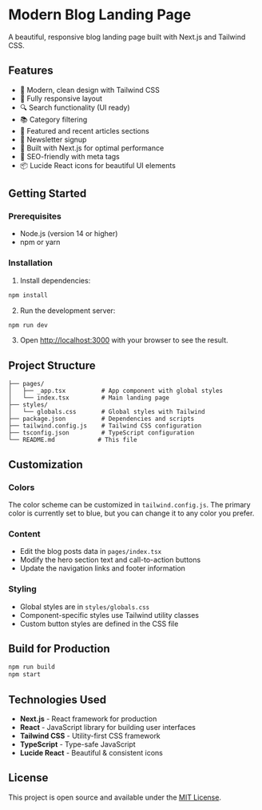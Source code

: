 # Modern Blog Landing Page

A beautiful, responsive blog landing page built with Next.js and Tailwind CSS.

## Features

- 🎨 Modern, clean design with Tailwind CSS
- 📱 Fully responsive layout
- 🔍 Search functionality (UI ready)
- 📚 Category filtering
- 📰 Featured and recent articles sections
- 💌 Newsletter signup
- 🚀 Built with Next.js for optimal performance
- 🎯 SEO-friendly with meta tags
- 📦 Lucide React icons for beautiful UI elements

## Getting Started

### Prerequisites

- Node.js (version 14 or higher)
- npm or yarn

### Installation

1. Install dependencies:
```bash
npm install
```

2. Run the development server:
```bash
npm run dev
```

3. Open [http://localhost:3000](http://localhost:3000) with your browser to see the result.

## Project Structure

```
├── pages/
│   ├── _app.tsx          # App component with global styles
│   └── index.tsx         # Main landing page
├── styles/
│   └── globals.css       # Global styles with Tailwind
├── package.json          # Dependencies and scripts
├── tailwind.config.js    # Tailwind CSS configuration
├── tsconfig.json         # TypeScript configuration
└── README.md            # This file
```

## Customization

### Colors
The color scheme can be customized in `tailwind.config.js`. The primary color is currently set to blue, but you can change it to any color you prefer.

### Content
- Edit the blog posts data in `pages/index.tsx`
- Modify the hero section text and call-to-action buttons
- Update the navigation links and footer information

### Styling
- Global styles are in `styles/globals.css`
- Component-specific styles use Tailwind utility classes
- Custom button styles are defined in the CSS file

## Build for Production

```bash
npm run build
npm start
```

## Technologies Used

- **Next.js** - React framework for production
- **React** - JavaScript library for building user interfaces
- **Tailwind CSS** - Utility-first CSS framework
- **TypeScript** - Type-safe JavaScript
- **Lucide React** - Beautiful & consistent icons

## License

This project is open source and available under the [MIT License](LICENSE). 